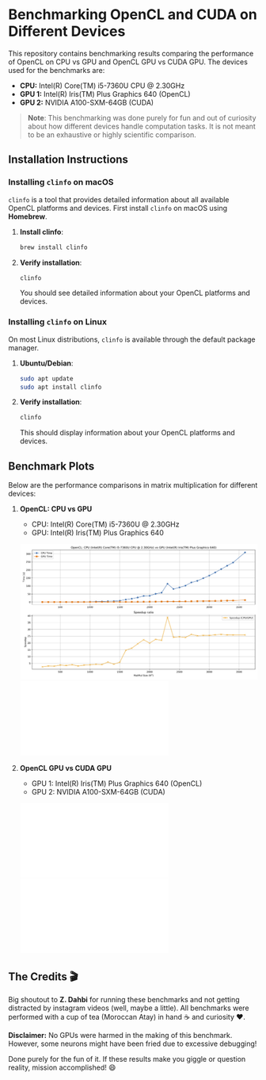 # Benchmarking OpenCL and CUDA on Different Devices

This repository contains benchmarking results comparing the performance of OpenCL on CPU vs GPU and OpenCL GPU vs CUDA GPU. The devices used for the benchmarks are:
- **CPU:** Intel(R) Core(TM) i5-7360U CPU @ 2.30GHz
- **GPU 1:** Intel(R) Iris(TM) Plus Graphics 640 (OpenCL)
- **GPU 2:** NVIDIA A100-SXM-64GB (CUDA)

> **Note**: This benchmarking was done purely for fun and out of curiosity about how different devices handle computation tasks. It is not meant to be an exhaustive or highly scientific comparison.

## Installation Instructions

### Installing `clinfo` on macOS

`clinfo` is a tool that provides detailed information about all available OpenCL platforms and devices. First install `clinfo` on macOS using **Homebrew**.

1. **Install clinfo**:
    ```bash
    brew install clinfo
    ```

2. **Verify installation**:
    ```bash
    clinfo
    ```
    You should see detailed information about your OpenCL platforms and devices.

### Installing `clinfo` on Linux

On most Linux distributions, `clinfo` is available through the default package manager.

1. **Ubuntu/Debian**:
    ```bash
    sudo apt update
    sudo apt install clinfo
    ```

2. **Verify installation**:
    ```bash
    clinfo
    ```
    This should display information about your OpenCL platforms and devices.

## Benchmark Plots

Below are the performance comparisons in matrix multiplication for different devices:

1. **OpenCL: CPU vs GPU**
   - CPU: Intel(R) Core(TM) i5-7360U @ 2.30GHz
   - GPU: Intel(R) Iris(TM) Plus Graphics 640

   ![Benchmark Plot: OpenCL CPU vs GPU](./plots/benchmark_plot_CPU_GPU.png)
   ![Benchmark Plot: HIGH QUALITY](./plots/benchmark_plot_CPU_GPU.pdf)

2. **OpenCL GPU vs CUDA GPU**
   - GPU 1: Intel(R) Iris(TM) Plus Graphics 640 (OpenCL)
   - GPU 2: NVIDIA A100-SXM-64GB (CUDA)


   ![Benchmark Plot: OpenCL GPU vs CUDA GPU](./plots/benchmark_plot_GPU_GPU.pdf)
   ![Benchmark Plot: HIGH QUALITY](./plots/benchmark_plot_GPU_GPU.pdf)


## The Credits 🎬
Big shoutout to **Z. Dahbi** for running these benchmarks and not getting distracted by instagram videos (well, maybe a little). All benchmarks were performed with a cup of tea (Moroccan Atay) in hand ☕ and curiosity ❤️.

**Disclaimer:** No GPUs were harmed in the making of this benchmark. However, some neurons might have been fried due to excessive debugging!

Done purely for the fun of it. If these results make you giggle or question reality, mission accomplished! 😄